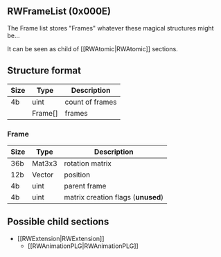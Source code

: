 ## RWFrameList (0x000E)

The Frame list stores "Frames" whatever these magical structures might be...

It can be seen as child of [[RWAtomic|RWAtomic]] sections.

## Structure format

| Size | Type | Description |
|------|------|-------------|
|  4b  | uint | count of frames
|      |Frame[]| frames

### Frame
| Size | Type | Description |
|------|------|-------------|
| 36b  |Mat3x3| rotation matrix
| 12b  |Vector| position 
|  4b  | uint | parent frame
|  4b  | uint | matrix creation flags (__unused__)

## Possible child sections

* [[RWExtension|RWExtension]]
    * [[RWAnimationPLG|RWAnimationPLG]]
